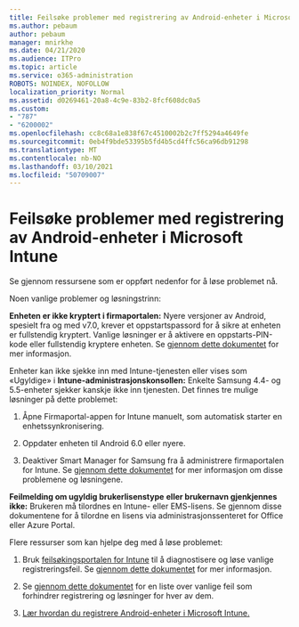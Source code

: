 ```yaml
---
title: Feilsøke problemer med registrering av Android-enheter i Microsoft Intune
ms.author: pebaum
author: pebaum
manager: mnirkhe
ms.date: 04/21/2020
ms.audience: ITPro
ms.topic: article
ms.service: o365-administration
ROBOTS: NOINDEX, NOFOLLOW
localization_priority: Normal
ms.assetid: d0269461-20a8-4c9e-83b2-8fcf608dc0a5
ms.custom:
- "787"
- "6200002"
ms.openlocfilehash: cc8c68a1e838f67c4510002b2c7ff5294a4649fe
ms.sourcegitcommit: 0eb4f9bde53395b5fd4b5cd4ffc56ca96db91298
ms.translationtype: MT
ms.contentlocale: nb-NO
ms.lasthandoff: 03/10/2021
ms.locfileid: "50709007"
---
```

# <a name="troubleshoot-issues-with-enrolling-android-devices-in-microsoft-intune"></a>Feilsøke problemer med registrering av Android-enheter i Microsoft Intune

Se gjennom ressursene som er oppført nedenfor for å løse problemet nå.
  
Noen vanlige problemer og løsningstrinn:
  
 **Enheten er ikke kryptert i firmaportalen:** Nyere versjoner av Android, spesielt fra og med v7.0, krever et oppstartspassord for å sikre at enheten er fullstendig kryptert. Vanlige løsninger er å aktivere en oppstarts-PIN-kode eller fullstendig kryptere enheten. Se [gjennom dette dokumentet](https://docs.microsoft.com/intune-user-help/your-device-appears-encrypted-but-cp-says-otherwise-android) for mer informasjon.
  
 Enheter kan ikke sjekke inn med Intune-tjenesten eller vises som «Ugyldige» i **Intune-administrasjonskonsollen:** Enkelte Samsung 4.4- og 5.5-enheter sjekker kanskje ikke inn tjenesten. Det finnes tre mulige løsninger på dette problemet:
  
1. Åpne Firmaportal-appen for Intune manuelt, som automatisk starter en enhetssynkronisering.

2. Oppdater enheten til Android 6.0 eller nyere.

3. Deaktiver Smart Manager for Samsung fra å administrere firmaportalen for Intune. Se [gjennom dette dokumentet](https://docs.microsoft.com/troubleshoot/mem/intune/troubleshoot-device-enrollment-in-intune#devices-fail-to-check-in-with-the-intune-service-and-display-as-unhealthy-in-the-intune-admin-console) for mer informasjon om disse problemene og løsningene.

 **Feilmelding om ugyldig brukerlisenstype** **eller brukernavn gjenkjennes ikke:** Brukeren må tilordnes en Intune- eller EMS-lisens. Se gjennom disse dokumentene for å tilordne en lisens via administrasjonssenteret for Office eller Azure Portal.
  
Flere ressurser som kan hjelpe deg med å løse problemet:
  
1. Bruk [feilsøkingsportalen for Intune](https://devicemanagement.microsoft.com/#blade/Microsoft_Intune_DeviceSettings/TroubleshootBlade) til å diagnostisere og løse vanlige registreringsfeil. Se [gjennom dette dokumentet](https://docs.microsoft.com/intune/help-desk-operators) for mer informasjon.

2. Se [gjennom dette dokumentet](https://docs.microsoft.com/troubleshoot/mem/intune/troubleshoot-device-enrollment-in-intune) for en liste over vanlige feil som forhindrer registrering og løsninger for hver av dem.

3. [Lær hvordan du registrere Android-enheter i Microsoft Intune.](https://docs.microsoft.com/intune/android-enroll)
